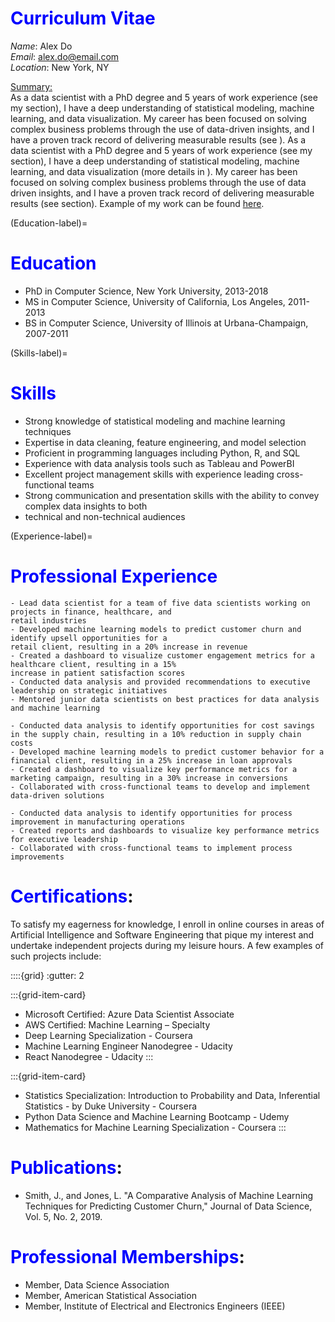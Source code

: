# <span style="color:blue"> Curriculum Vitae</span>

*Name*: Alex Do  
*Email*: alex.do@email.com  
*Location*: New York, NY

<u>Summary:</u>  
As a data scientist with a PhD degree and 5 years of work experience (see my [](Education-label)
section), I have a deep understanding of statistical modeling, machine learning, and data visualization. My
career has been focused on solving complex business problems through the use of data-driven insights, and I
have a proven track record of delivering measurable results (see [](Experience-label)). As a data scientist
with a PhD degree and 5 years of work experience (see my [](Education-label) section), I have a deep
understanding of statistical modeling, machine learning, and data visualization (more details in [](Skills-label)). My career has been focused on solving complex business problems through the use of data driven
insights, and I have a proven track record of delivering measurable results (see [](Experience-label)
section). Example of my work can be found [here](analysis_example.ipynb).

(Education-label)= 
# <span style="color:blue"> Education</span>  
- PhD in Computer Science, New York University, 2013-2018
- MS in Computer Science, University of California, Los Angeles, 2011-2013
- BS in Computer Science, University of Illinois at Urbana-Champaign, 2007-2011

(Skills-label)= 
# <span style="color:blue"> Skills</span> 
- Strong knowledge of statistical modeling and machine learning techniques
- Expertise in data cleaning, feature engineering, and model selection
- Proficient in programming languages including Python, R, and SQL
- Experience with data analysis tools such as Tableau and PowerBI
- Excellent project management skills with experience leading cross-functional teams
- Strong communication and presentation skills with the ability to convey complex data insights to both
- technical and non-technical audiences
 
(Experience-label)= 
# <span style="color:blue"> Professional Experience</span> 

```{dropdown} **Data Scientist, ABC Corporation, New York, NY, 2018-present**
- Lead data scientist for a team of five data scientists working on projects in finance, healthcare, and
retail industries
- Developed machine learning models to predict customer churn and identify upsell opportunities for a
retail client, resulting in a 20% increase in revenue
- Created a dashboard to visualize customer engagement metrics for a healthcare client, resulting in a 15%
increase in patient satisfaction scores
- Conducted data analysis and provided recommendations to executive leadership on strategic initiatives
- Mentored junior data scientists on best practices for data analysis and machine learning
```

```{dropdown} **Data Scientist, XYZ Corporation, Los Angeles, CA, 2016-2018**
- Conducted data analysis to identify opportunities for cost savings in the supply chain, resulting in a 10% reduction in supply chain costs
- Developed machine learning models to predict customer behavior for a financial client, resulting in a 25% increase in loan approvals
- Created a dashboard to visualize key performance metrics for a marketing campaign, resulting in a 30% increase in conversions
- Collaborated with cross-functional teams to develop and implement data-driven solutions
```

```{dropdown} **Data Analyst, DEF Corporation, Urbana-Champaign, IL, 2011-2016**  
- Conducted data analysis to identify opportunities for process improvement in manufacturing operations
- Created reports and dashboards to visualize key performance metrics for executive leadership
- Collaborated with cross-functional teams to implement process improvements
```

# <span style="color:blue"> Certifications</span>:  
To satisfy my eagerness for knowledge, I enroll in online courses in areas of Artificial Intelligence and Software Engineering that pique my interest and undertake independent projects during my leisure hours. A few examples of such projects include:

::::{grid}
:gutter: 2

:::{grid-item-card} 
- Microsoft Certified: Azure Data Scientist Associate
- AWS Certified: Machine Learning – Specialty
- Deep Learning Specialization - Coursera
- Machine Learning Engineer Nanodegree - Udacity
- React Nanodegree - Udacity
:::

:::{grid-item-card} 
- Statistics Specialization: Introduction to Probability and Data, Inferential Statistics - by Duke University - Coursera
- Python Data Science and Machine Learning Bootcamp - Udemy
- Mathematics for Machine Learning Specialization - Coursera
:::

# <span style="color:blue"> Publications</span>: 
- Smith, J., and Jones, L. "A Comparative Analysis of Machine Learning Techniques for Predicting Customer Churn," Journal of Data Science, Vol. 5, No. 2, 2019.

# <span style="color:blue"> Professional Memberships</span>: 
- Member, Data Science Association
- Member, American Statistical Association
- Member, Institute of Electrical and Electronics Engineers (IEEE)
